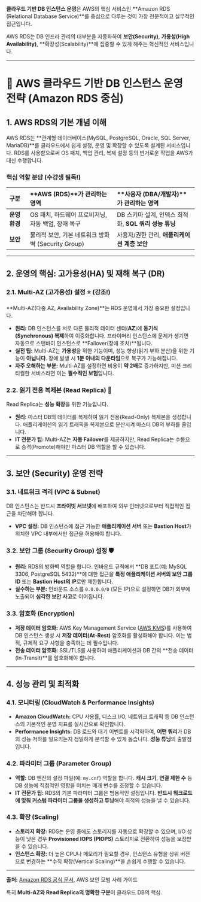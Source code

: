  **클라우드 기반 DB 인스턴스 운영**은 AWS의 핵심 서비스인 **Amazon RDS (Relational Database Service)**를 중심으로 다루는 것이 가장 전문적이고 실무적인 접근입니다.

AWS RDS는 DB 인프라 관리의 대부분을 자동화하여 **보안(Security)**, **가용성(High Availability)**, **확장성(Scalability)**에 집중할 수 있게 해주는 혁신적인 서비스입니다. 


---

# 💾 AWS 클라우드 기반 DB 인스턴스 운영 전략 (Amazon RDS 중심)

## 1. AWS RDS의 기본 개념 이해

AWS RDS는 **관계형 데이터베이스(MySQL, PostgreSQL, Oracle, SQL Server, MariaDB)**를 클라우드에서 쉽게 설정, 운영 및 확장할 수 있도록 설계된 서비스입니다. RDS를 사용함으로써 OS 패치, 백업 관리, 복제 설정 등의 번거로운 작업을 AWS가 대신 수행합니다.

### 핵심 역할 분담 (수강생 필독!)

| 구분 | **AWS (RDS)**가 관리하는 영역 | **사용자 (DBA/개발자)**가 관리하는 영역 |
| :--- | :--- | :--- |
| **운영 환경** | OS 패치, 하드웨어 프로비저닝, 자동 백업, 장애 복구 | DB 스키마 설계, 인덱스 최적화, **SQL 쿼리 성능 튜닝** |
| **보안** | 물리적 보안, 기본 네트워크 방화벽 (Security Group) | 사용자/권한 관리, **애플리케이션 계층 보안** |

---

## 2. 운영의 핵심: 고가용성(HA) 및 재해 복구 (DR)

### 2.1. Multi-AZ (고가용성) 설정 ⭐ (강조!)

**Multi-AZ(다중 AZ, Availability Zone)**는 RDS 운영에서 가장 중요한 설정입니다.

* **원리:** DB 인스턴스를 서로 다른 물리적 데이터 센터(**AZ**)에 **동기식(Synchronous) 복제**하여 이중화합니다. 프라이머리 인스턴스에 문제가 생기면 자동으로 스탠바이 인스턴스로 **Failover(장애 조치)**됩니다.
* **실전 팁:** Multi-AZ는 **가용성**을 위한 기능이며, 성능 향상(읽기 부하 분산)을 위한 기능이 **아닙니다**. 장애 발생 시 **1분 이내의 다운타임**으로 복구가 가능해집니다.
* **자주 오해하는 부분:** Multi-AZ를 설정하면 비용이 **약 2배**로 증가하지만, 미션 크리티컬한 서비스라면 이는 **필수적인 보험**입니다.

### 2.2. 읽기 전용 복제본 (Read Replica) 🚀

Read Replica는 **성능 확장**을 위한 기능입니다.

* **원리:** 마스터 DB의 데이터를 복제하여 읽기 전용(Read-Only) 복제본을 생성합니다. 애플리케이션의 읽기 트래픽을 복제본으로 분산시켜 마스터 DB의 부하를 줄입니다.
* **IT 전문가 팁:** Multi-AZ는 **자동 Failover**를 제공하지만, Read Replica는 수동으로 승격(Promote)해야만 마스터 DB 역할을 할 수 있습니다.

---

## 3. 보안 (Security) 운영 전략

### 3.1. 네트워크 격리 (VPC & Subnet)

DB 인스턴스는 반드시 **프라이빗 서브넷**에 배포하여 외부 인터넷으로부터 직접적인 접근을 차단해야 합니다.

* **VPC 설정:** DB 인스턴스에 접근 가능한 **애플리케이션 서버** 또는 **Bastion Host**가 위치한 VPC 내부에서만 접근을 허용해야 합니다.

### 3.2. 보안 그룹 (Security Group) 설정 🛡️

* **원리:** RDS의 방화벽 역할을 합니다. 인바운드 규칙에서 **DB 포트(예: MySQL 3306, PostgreSQL 5432)**에 대한 접근을 **특정 애플리케이션 서버의 보안 그룹 ID** 또는 **Bastion Host의 IP**로만 제한합니다.
* **실수하는 부분:** 인바운드 소스를 `0.0.0.0/0` (모든 IP)으로 설정하면 DB가 외부에 노출되어 **심각한 보안 사고**로 이어집니다.

### 3.3. 암호화 (Encryption)

* **저장 데이터 암호화:** AWS Key Management Service ([AWS KMS](https://aws.amazon.com/kms/))를 사용하여 DB 인스턴스 생성 시 **저장 데이터(At-Rest)** 암호화를 활성화해야 합니다. 이는 법적, 규제적 요구 사항을 충족하는 데 필수입니다.
* **전송 데이터 암호화:** SSL/TLS를 사용하여 애플리케이션과 DB 간의 **전송 데이터(In-Transit)**를 암호화해야 합니다.

---

## 4. 성능 관리 및 최적화

### 4.1. 모니터링 (CloudWatch & Performance Insights)

* **Amazon CloudWatch:** CPU 사용률, 디스크 I/O, 네트워크 트래픽 등 DB 인스턴스의 기본적인 운영 지표를 실시간으로 확인합니다.
* **Performance Insights:** DB 로드와 대기 이벤트를 시각화하여, **어떤 쿼리**가 DB의 성능 저하를 일으키는지 정밀하게 분석할 수 있게 돕습니다. **성능 튜닝**의 출발점입니다.

### 4.2. 파라미터 그룹 (Parameter Group)

* **역할:** DB 엔진의 설정 파일(예: `my.cnf`) 역할을 합니다. **캐시 크기**, **연결 제한 수** 등 DB 성능에 직접적인 영향을 미치는 매개 변수를 조정할 수 있습니다.
* **IT 전문가 팁:** RDS의 기본 파라미터 그룹은 범용적인 설정입니다. **반드시 워크로드에 맞춰 커스텀 파라미터 그룹을 생성하고 튜닝**해야 최적의 성능을 낼 수 있습니다.

### 4.3. 확장 (Scaling)

* **스토리지 확장:** RDS는 운영 중에도 스토리지를 자동으로 확장할 수 있으며, I/O 성능이 낮은 경우 **Provisioned IOPS (PIOPS)** 스토리지로 전환하여 성능을 보장받을 수 있습니다.
* **인스턴스 확장:** 더 높은 CPU나 메모리가 필요할 경우, 인스턴스 유형을 상위 버전으로 변경하는 **수직 확장(Vertical Scaling)**을 손쉽게 수행할 수 있습니다.

---

**출처:** [Amazon RDS 공식 문서](https://aws.amazon.com/rds/), AWS 보안 모범 사례 가이드

특히 **Multi-AZ와 Read Replica의 명확한 구분**이 클라우드 DB의 핵심.
